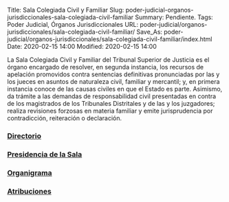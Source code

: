 Title: Sala Colegiada Civil y Familiar
Slug: poder-judicial-organos-jurisdiccionales-sala-colegiada-civil-familiar
Summary: Pendiente.
Tags: Poder Judicial, Órganos Jurisdiccionales
URL: poder-judicial/organos-jurisdiccionales/sala-colegiada-civil-familiar/
Save_As: poder-judicial/organos-jurisdiccionales/sala-colegiada-civil-familiar/index.html
Date: 2020-02-15 14:00
Modified: 2020-02-15 14:00


La Sala Colegiada Civil y Familiar del Tribunal Superior de Justicia es el órgano encargado de resolver, en segunda instancia, los recursos de apelación promovidos contra sentencias definitivas pronunciadas por las y los jueces en asuntos de naturaleza civil, familiar y mercantil; y, en primera instancia conoce de las causas civiles en que el Estado es parte. Asimismo, da trámite a las demandas de responsabilidad civil presentadas en contra de los magistrados de los Tribunales Distritales y de las y los juzgadores; realiza revisiones forzosas en materia familiar y emite jurisprudencia por contradicción, reiteración o declaración.

### [Directorio](directorio/)

### [Presidencia de la Sala](presidencia/)

### [Organigrama](organigrama/)

### [Atribuciones](atribuciones/)
